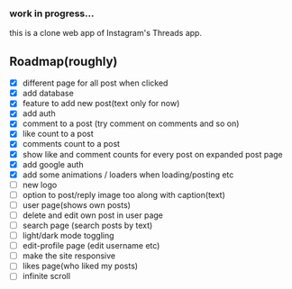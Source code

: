 ### work in progress...


this is a clone web app of Instagram's Threads app.


## Roadmap(roughly)
- [X] different page for all post when clicked 
- [X] add database
- [X] feature to add new post(text only for now)
- [X] add auth
- [X] comment to a post (try comment on comments and so on)
- [X] like count to a post
- [X] comments count to a post
- [X] show like and comment counts for every post on expanded post page
- [X] add google auth
- [X] add some animations / loaders when loading/posting etc
- [ ] new logo
- [ ] option to post/reply image too along with caption(text)
- [ ] user page(shows own posts)
- [ ] delete and edit own post in user page
- [ ] search page (search posts by text)
- [ ] light/dark mode toggling
- [ ] edit-profile page (edit username etc)
- [ ] make the site responsive
- [ ] likes page(who liked my posts)
- [ ] infinite scroll